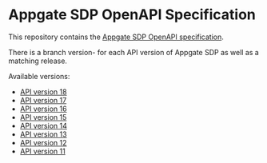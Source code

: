 # Appgate SDP OpenAPI Specification 

This repository contains the [Appgate SDP OpenAPI specification](../../tree/version-16).

There is a branch version-<version> for each API version of Appgate SDP as well as a matching release.

Available versions:
- [API version 18](../../tree/version-18)
- [API version 17](../../tree/version-17)
- [API version 16](../../tree/version-16)
- [API version 15](../../tree/version-15)
- [API version 14](../../tree/version-14)
- [API version 13](../../tree/version-13)
- [API version 12](../../tree/version-12)
- [API version 11](../../tree/version-11)
